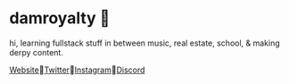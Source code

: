 <p align=center><h1>damroyalty 🥀</h1><p>  
hi, learning fullstack stuff in between music, real estate, school, & making derpy content.  
  
[Website](https://linktr.ee/damroyalty/)🔘[Twitter](https://twitter.com/damroyalty)🔘[Instagram](https://www.instagram.com/damroylty)🔘[Discord](https://discord.gg/kDs2mmQwwS) 

<!--
**damroyalty/damroyalty** is a ✨ _special_ ✨ repository because its `README.md` (this file) appears on your GitHub profile.

Here are some ideas to get you started:
- 🔭 I’m currently working on ...
- 🌱 I’m currently learning ...
- 👯 I’m looking to collaborate on ...
- 🤔 I’m looking for help with ...
- 💬 Ask me about ...
- 📫 How to reach me: ...
- 😄 Pronouns: ...
- ⚡ Fun fact: ...
-->
